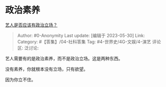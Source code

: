 # 政治素养
[艺人是否应该有政治立场？](https://www.zhihu.com/question/51899304/answer/3051665490)

> Author: #0-Anonymity
> Last update: [编辑于 2023-05-30]
> Link:
> Category: #【答集】/04-社科答集
> Tag: #4-世界史/4G-文娱/4-演艺
> 评论区:
> 泛讨论:

艺人需要有的是政治素养，而不是政治立场。这是两种东西。

没有素养，你就根本没有立场，只有欲望。

因为你立不住。
